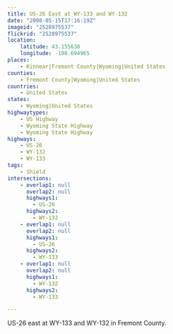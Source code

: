 ```yaml
---
title: US-26 East at WY-133 and WY-132
date: "2008-05-15T17:16:19Z"
imageid: "2528975537"
flickrid: "2528975537"
location:
    latitude: 43.155638
    longitude: -108.694965
places:
    - Kinnear|Fremont County|Wyoming|United States
counties:
    - Fremont County|Wyoming|United States
countries:
    - United States
states:
    - Wyoming|United States
highwaytypes:
    - US Highway
    - Wyoming State Highway
    - Wyoming State Highway
highways:
    - US-26
    - WY-132
    - WY-133
tags:
    - Shield
intersections:
    - overlap1: null
      overlap2: null
      highways1:
        - US-26
      highways2:
        - WY-132
    - overlap1: null
      overlap2: null
      highways1:
        - US-26
      highways2:
        - WY-133
    - overlap1: null
      overlap2: null
      highways1:
        - WY-132
      highways2:
        - WY-133

---
```

US-26 east at WY-133 and WY-132 in Fremont County.